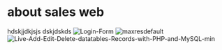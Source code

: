 # about sales web
hdskjjdkjsjs
dskjdskds
![Login-Form](https://github.com/shakirsaid/myProject/assets/134674561/7cf07ae2-47a9-4da5-86e1-e83884ad2d98)
![maxresdefault](https://github.com/shakirsaid/myProject/assets/134674561/e853f466-bc36-4cba-90ee-d726be7e4866)
![Live-Add-Edit-Delete-datatables-Records-with-PHP-and-MySQL-min](https://github.com/shakirsaid/myProject/assets/134674561/eb3294ba-1d40-401a-a41b-d8b3dfb7fd47)
